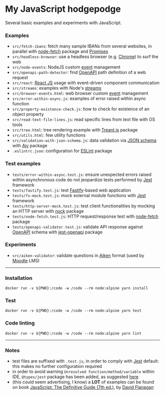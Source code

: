 # My JavaScript hodgepodge


Several basic examples and experiments with JavaScript.


### Examples

 * `src/fetch-ibans`: fetch many sample IBANs from several websites, in parallel with [node-fetch](https://www.npmjs.com/package/node-fetch) package and [Promises](https://developer.mozilla.org/en-US/docs/Web/JavaScript/Reference/Global_Objects/Promise)
 * `src/headless-browser`: use a headless browser (e.g. [Chrome](https://developers.google.com/web/updates/2017/04/headless-chrome)) to surf the web
 * `src/node-events`: NodeJS custom [event](https://nodejs.org/api/events.html) management
 * `src/openapi-path-detector`: find [OpenAPI](https://swagger.io/specification) path definition of a web request
 * `src/react`: [React JS](https://reactjs.org) usage with event-driven component communication
 * `src/streams`: examples with Node's [streams](https://nodejs.org/api/stream.html)
 * `src/browser-events.html`: web browser custom [event](https://developer.mozilla.org/en-US/docs/Web/Guide/Events/Creating_and_triggering_events) management
 * `src/error-within-async.js`: examples of error raised within async function
 * `src/property-existence-check.js`: how to check for existence of an object property
 * `src/read-text-file-lines.js`: read specific lines from text file with OS tools
 * `src/tree.html`: tree rendering example with [Treant.js](http://fperucic.github.io/treant-js) package
 * `src/utils.html`: few utility functions
 * `src/validation-with-json-schema.js`: data validation via [JSON schema](https://json-schema.org) with [Ajv](https://ajv.js.org) package
 * `.eslintrc.json`: configuration for [ESLint](https://eslint.org) package


### Test examples

 * `tests/error-within-async.test.js`: ensure unexpected errors raised within asynchronous code do not jeopardize tests performed by [Jest](https://jestjs.io) framework
 * `tests/fastify.test.js`: test [Fastify](https://www.fastify.io)-based web application
 * `tests/fs-mock.test.js`: mock external module functions with [Jest](https://jestjs.io) framework
 * `tests/http-server-mock.test.js`: test client functionalities by mocking an HTTP server with [nock](https://github.com/nock/nock) package
 * `tests/node-fetch.test.js`: HTTP request/response test with [node-fetch](https://www.npmjs.com/package/node-fetch) package
 * `tests/openapi-validator.test.js`: validate API response against [OpenAPI](https://swagger.io/specification) schema with [jest-openapi](https://github.com/openapi-library/OpenAPIValidators/tree/master/packages/jest-openapi) package


### Experiments

 * `src/aiken-validator`: validate questions in [Aiken](https://docs.moodle.org/38/en/Aiken_format) format (used by [Moodle](https://docs.moodle.org) LMS)


----


### Installation

    docker run -v ${PWD}:/code -w /code --rm node:alpine yarn install


### Test

    docker run -v ${PWD}:/code -w /code --rm node:alpine yarn test


### Code linting

    docker run -v ${PWD}:/code -w /code --rm node:alpine yarn lint


----


### Notes

 * test files are suffixed with `.test.js`, in order to comply with [Jest](https://jestjs.io) default: this makes no further configuration required
 * in order to avoid warning `Unresolved function/method/variable` within IDE, `@types/jest` package has been added, as suggested [here](https://intellij-support.jetbrains.com/hc/en-us/community/posts/115000357324-Get-rid-of-Unresolved-function-method-variable-warning-in-Jest-test-files)
 * (this could seem advertising, I know) a **LOT** of examples can be found on book [JavaScript: The Definitive Guide (7th ed.)](https://www.oreilly.com/library/view/javascript-the-definitive/9781491952016), by [David Flanagan](https://davidflanagan.com)
